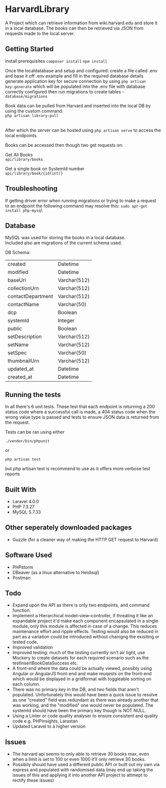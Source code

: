 # HarvardLibrary
A Project which can retrieve information from wiki.harvard.edu and store it in a local database. The books can then be retrieved via JSON from requests made to the local server. <br />

## Getting Started

install prerequisites
`composer install`
`npm install`

Once the localdatabase and setup and configured:
create a file called .env and base it off .env.example and fill in the required database details
generate application key for secure connection by using `php artisan key:generate` which will be populated into the .env file
with database correctly configured then run migrations to create tables - `database/migrations`

Book data can be pulled from Harvard and inserted into the local DB by using the custom command: <br />
``` php artisan library:pull ```
<br /><br />

After which the server can be hosted using ``` php artisan serve ``` to access the local endpoints.

Books can be accessed then though two get requests on: <br />

Get All Books <br />
``` api/library/books ```

Get a single book on SystemId number <br />
``` api/library/book/{id(int)} ```

## Troubleshooting

If getting driver error when running migrations or trying to make a request to an endpoint the following command may resolve this:
`sudo apt-get install php-mysql`

## Database
MySQL was used for storing the books in a local database. <br />
Included also are migrations of the current schema used. <br />

DB Schema:

|            |      |
|-------------------|--------------|
| created           | Datetime     |
| modified          | Datetime     |
| baseUrl           | Varchar(512) |
| collectionUrn     | Varchar(512) |
| contactDepartment | Varchar(512) |
| contactName       | Varchar(50)  |
| dcp               | Boolean      |
| systemId          | Integer      |
| public            | Boolean      |
| setDescription    | Varchar(512) |
| setName           | Varchar(512) |
| setSpec           | Varchar(50)  |
| thumbnailUrn      | Varchar(512) |
| updated_at        | Datetime     |
| created_at        | Datetime     |

## Running the tests
In all there's 6 unit tests. These test that each endpoint is returning a 200 status code where a successful call is made, a 404 status code when the wrong value type is passed and tests to ensure JSON data is returned from the request.

Tests can be ran using either

``` ./vendor/bin/phpunit ``` 

or

``` php artisan test ```

but php artisan test is recommend to use as it offers more verbose test reports

## Built With

* Laravel 4.0.0
* PHP 7.3.27
* MySQL 5.7.33

## Other seperately downloaded packages
* Guzzle (for a cleaner way of making the HTTP GET request to Harvard)

## Software Used

* PHPstorm
* DBeaver (as a linux alternative to Heidisql)
* Postman

## Todo

* Expand upon the API as there is only two endpoints, and command function.
* Implement a Hierarchical model–view–controller, if threating it like an expandable project it'd make each component encapsulated in a single module, only this module is affected in case of a change. This reduces maintenance effort and ripple effects. Testing would also be reduced in part as a variation could be introduced without chanigng the exisiting or tested code.
* Improved validation
* Improved testing: much of the testing currently isn't air tight, use Mockery to create datasets for each required scenario such as the testInsertBookDataSuccess etc.
* A front-end where the data could be actually viewed, possibly using Angular or AngularJS front-end and make reuqests on the front-end which would be displayed in a gridformat with toggleable sorting on each column.
* There was no primary key in the DB, and two fields that aren't populated. Unfortunately this would have been a quick issue to resolve as one "created" field was redundant as there was already another that was working, and the "modified" one would never be populated. The systemId should have been the primary key though is NOT NULL.
* Using a Linter or code quality analyser to ensure consistent and quality code e.g. PHPinsights, Larastan
* Updated Laravel to a higher version
 
## Issues
* The harvard api seems to only able to retrieve 30 books max, even when a limit is set to 100 or even 1000 it’ll only retrieve 30 books.
* Possibily should have used a different public API or built out my own via express and populated with randomised data (may end up taking the issues of this and applying it into another API project to attmept to rectify these issues)
